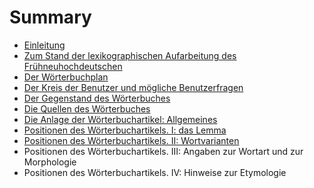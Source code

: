 # Summary

* [Einleitung](README.md)
* [Zum Stand der lexikographischen Aufarbeitung des Frühneuhochdeutschen](zum_stand_der_lexikographischen_aufarbeitung_des_f.md)
* [Der Wörterbuchplan](der_worterbuchplan.md)
* [Der Kreis der Benutzer und mögliche Benutzerfragen](der_kreis_der_benutzer_und_mogliche_benutzerfragen.md)
* [Der Gegenstand des Wörterbuches](der_gegenstand_des_worterbuches.md)
* [Die Quellen des Wörterbuches](die_quellen_des_worterbuches.md)
* [Die Anlage der Wörterbuchartikel: Allgemeines](die_anlage_der_worterbuchartikel_allgemeines.md)
* [Positionen des Wörterbuchartikels. I: das Lemma](positionen_des_worterbuchartikels_i_das_lemma.md)
* [Positionen des Wörterbuchartikels. II: Wortvarianten](positionen_des_worterbuchartikels_ii_wortvarianten.md)
* Positionen des Wörterbuchartikels. III: Angaben zur Wortart und zur Morphologie
* Positionen des Wörterbuchartikels. IV: Hinweise zur Etymologie

